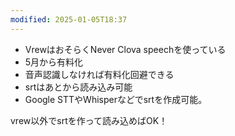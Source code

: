 ```yaml
---
modified: 2025-01-05T18:37
---
```

  

- VrewはおそらくNever Clova speechを使っている
- 5月から有料化
- 音声認識しなければ有料化回避できる
- srtはあとから読み込み可能
- Google STTやWhisperなどでsrtを作成可能。

vrew以外でsrtを作って読み込めばOK！